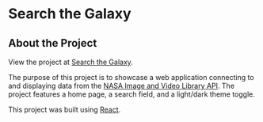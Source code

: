 # Search the Galaxy

## About the Project

View the project at [Search the Galaxy](https://search-the-galaxy-portfolio.onrender.com/).

The purpose of this project is to showcase a web application connecting to and displaying data from the [NASA Image and Video Library API](https://api.nasa.gov/). The project features a home page, a search field, and a light/dark theme toggle.

This project was built using [React](https://react.dev/).
